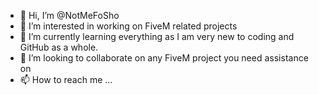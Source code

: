 - 👋 Hi, I’m @NotMeFoSho
- 👀 I’m interested in working on FiveM related projects
- 🌱 I’m currently learning everything as I am very new to coding and GitHub as a whole. 
- 💞️ I’m looking to collaborate on any FiveM project you need assistance on
- 📫 How to reach me ...

<!---
NotMeFoSho/NotMeFoSho is a ✨ special ✨ repository because its `README.md` (this file) appears on your GitHub profile.
You can click the Preview link to take a look at your changes.
--->
